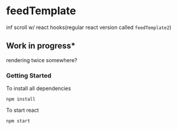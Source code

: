 # feedTemplate
inf scroll w/ react hooks(regular react version called `feedTemplate2`)

## Work in progress*
rendering twice somewhere?

### Getting Started
To install all dependencies
```
npm install
```
To start react
```
npm start
```

